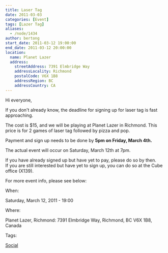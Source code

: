 ```yaml
---
title: Laser Tag
date: 2011-03-03
categories: [Event]
tags: [Lazer Tag]
aliases:
  - /node/1434
author: bertong
start_date: 2011-03-12 19:00:00
end_date: 2011-03-12 20:00:00
location:
  name: Planet Lazer
  address:
    streetAddress: 7391 Elmbridge Way
    addressLocality: Richmond
    postalCode: V6X 1B8
    addressRegion: BC
    addressCountry: CA
---
```


Hi everyone,

If you don't already know, the deadline for signing up for laser tag is fast approaching.

The cost is $15, and we will be playing at Planet Lazer in Richmond. This price is for 2 games of laser tag followed by pizza and pop.

Payment and sign up needs to be done by **5pm on Friday, March 4th.**

The actual event will occur on Saturday, March 12th at 7pm.

If you have already signed up but have yet to pay, please do so by then. \
If you are still interested but have yet to sign up, you can do so at the Cube office (X139).

For more event info, please see below:

When:

Saturday, March 12, 2011 - 19:00

Where:

Planet Lazer, Richmond: 7391 Elmbridge Way, Richmond, BC V6X 1B8, Canada

Tags:

[Social](/social)
